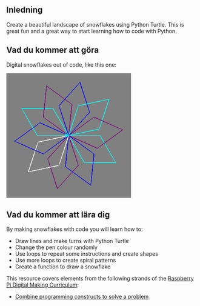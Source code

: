 ## Inledning

Create a beautiful landscape of snowflakes using Python Turtle. This is great fun and a great way to start learning how to code with Python.

## Vad du kommer att göra

Digital snowflakes out of code, like this one:

![snowflake](images/makeasnowflake.png)

## Vad du kommer att lära dig

By making snowflakes with code you will learn how to:

- Draw lines and make turns with Python Turtle
- Change the pen colour randomly
- Use loops to repeat some instructions and create shapes
- Use more loops to create spiral patterns
- Create a function to draw a snowflake

This resource covers elements from the following strands of the [Raspberry Pi Digital Making Curriculum](https://www.raspberrypi.org/curriculum/):

- [Combine programming constructs to solve a problem](https://www.raspberrypi.org/curriculum/programming/builder)